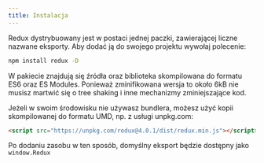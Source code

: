 ```yaml
---
title: Instalacja
---
```


Redux dystrybuowany jest w postaci jednej paczki, zawierającej liczne nazwane eksporty. Aby dodać ją do swojego projektu wywołaj polecenie:

```bash
npm install redux -D
```

W pakiecie znajdują się źródła oraz biblioteka skompilowana do formatu ES6 oraz ES Modules. Ponieważ zminifikowana wersja to około 6kB nie musisz martwić się o tree shaking i inne mechanizmy zminiejszające kod.

Jeżeli w swoim środowisku nie używasz bundlera, możesz użyć kopii skompilowanej do formatu UMD, np. z usługi unpkg.com:

```html
<script src="https://unpkg.com/redux@4.0.1/dist/redux.min.js"></script>
```

Po dodaniu zasobu w ten sposób, domyślny eksport będzie dostępny jako `window.Redux`
